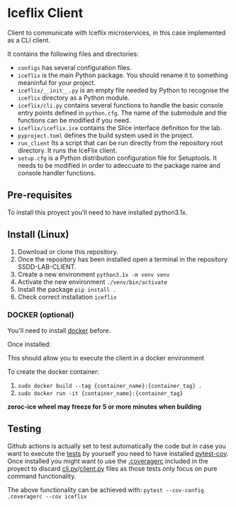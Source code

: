 # Iceflix Client

Client to communicate with Iceflix microservices, in this case implemented as a CLI client.

It contains the following files and directories:

- `configs` has several configuration files.
- `iceflix` is the main Python package.
  You should rename it to something meaninful for your project.
- `iceflix/__init__.py` is an empty file needed by Python to
  recognise the `iceflix` directory as a Python module.
- `iceflix/cli.py` contains several functions to handle the basic console entry points
  defined in `python.cfg`.
  The name of the submodule and the functions can be modified if you need.
- `iceflix/iceflix.ice` contains the Slice interface definition for the lab.
- `pyproject.toml` defines the build system used in the project.
- `run_client` Its a script that can be run directly from the
  repository root directory. It runs the IceFlix client.
- `setup.cfg` is a Python distribution configuration file for Setuptools.
  It needs to be modified in order to adeccuate to the package name and
  console handler functions.

## Pre-requisites

To install this proyect you'll need to have installed python3.1x.

## Install (Linux)

1. Download or clone this repository.
2. Once the repository has been installed open a terminal in the repository SSDD-LAB-CLIENT.
3. Create a new environment `python3.1x -m venv venv`
4. Activate the new environment `./venv/bin/activate`
5. Install the package `pip install .`
6. Check correct installation `iceflix`

### DOCKER (optional)

You'll need to install [docker](https://docs.docker.com/engine/install/) before.

Once installed:

This should allow you to execute the client in a docker environment

To create the docker container:
  1. `sudo docker build --tag {container_name}:{container_tag} .`
  2. `sudo docker run -it {container_name}:{container_tag}`

**zeroc-ice wheel may freeze for 5 or more minutes when building**

## Testing

Github actions is actually set to test automatically the code but in case you want to execute the [tests](tests/) by yourself you need to have installed [pytest-cov](https://pytest-cov.readthedocs.io/en/latest/).
Once installed you might want to use the [.coveragerc](tests/.coveragerc) included in the proyect to discard [cli.py](iceflix/cli.py)/[client.py](iceflix/client.py) files as those tests only focus on pure command functionality.

The above functionality can be achieved with: `pytest --cov-config .coveragerc --cov iceflix`
